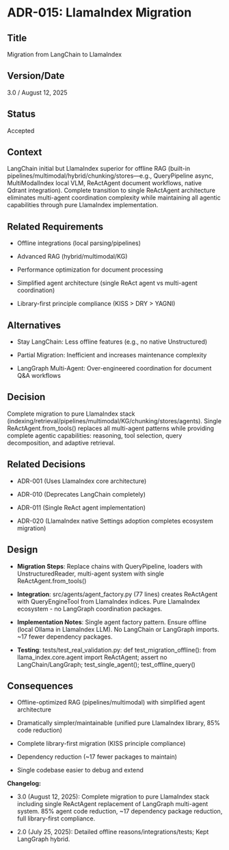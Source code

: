 # ADR-015: LlamaIndex Migration

## Title

Migration from LangChain to LlamaIndex

## Version/Date

3.0 / August 12, 2025

## Status

Accepted

## Context

LangChain initial but LlamaIndex superior for offline RAG (built-in pipelines/multimodal/hybrid/chunking/stores—e.g., QueryPipeline async, MultiModalIndex local VLM, ReActAgent document workflows, native Qdrant integration). Complete transition to single ReActAgent architecture eliminates multi-agent coordination complexity while maintaining all agentic capabilities through pure LlamaIndex implementation.

## Related Requirements

- Offline integrations (local parsing/pipelines)

- Advanced RAG (hybrid/multimodal/KG)

- Performance optimization for document processing  

- Simplified agent architecture (single ReAct agent vs multi-agent coordination)

- Library-first principle compliance (KISS > DRY > YAGNI)

## Alternatives

- Stay LangChain: Less offline features (e.g., no native Unstructured)

- Partial Migration: Inefficient and increases maintenance complexity

- LangGraph Multi-Agent: Over-engineered coordination for document Q&A workflows

## Decision

Complete migration to pure LlamaIndex stack (indexing/retrieval/pipelines/multimodal/KG/chunking/stores/agents). Single ReActAgent.from_tools() replaces all multi-agent patterns while providing complete agentic capabilities: reasoning, tool selection, query decomposition, and adaptive retrieval.

## Related Decisions

- ADR-001 (Uses LlamaIndex core architecture)

- ADR-010 (Deprecates LangChain completely)

- ADR-011 (Single ReAct agent implementation)

- ADR-020 (LlamaIndex native Settings adoption completes ecosystem migration)

## Design

- **Migration Steps**: Replace chains with QueryPipeline, loaders with UnstructuredReader, multi-agent system with single ReActAgent.from_tools()

- **Integration**: src/agents/agent_factory.py (77 lines) creates ReActAgent with QueryEngineTool from LlamaIndex indices. Pure LlamaIndex ecosystem - no LangGraph coordination packages.

- **Implementation Notes**: Single agent factory pattern. Ensure offline (local Ollama in LlamaIndex LLM). No LangChain or LangGraph imports. ~17 fewer dependency packages.

- **Testing**: tests/test_real_validation.py: def test_migration_offline(): from llama_index.core.agent import ReActAgent; assert no LangChain/LangGraph; test_single_agent(); test_offline_query()

## Consequences

- Offline-optimized RAG (pipelines/multimodal) with simplified agent architecture

- Dramatically simpler/maintainable (unified pure LlamaIndex library, 85% code reduction)

- Complete library-first migration (KISS principle compliance)

- Dependency reduction (~17 fewer packages to maintain)

- Single codebase easier to debug and extend

**Changelog:**  

- 3.0 (August 12, 2025): Complete migration to pure LlamaIndex stack including single ReActAgent replacement of LangGraph multi-agent system. 85% agent code reduction, ~17 dependency package reduction, full library-first compliance.

- 2.0 (July 25, 2025): Detailed offline reasons/integrations/tests; Kept LangGraph hybrid.
